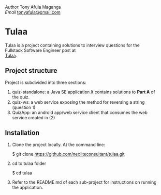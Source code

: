 *Author* Tony Afula Maganga  
*Email*  tonyafula@gmail.com


# Tulaa
Tulaa is a project containing solutions to interview questions for the Fullstack Software Engineer post at  
[Tulaa](https://www.tulaa.io/).

## Project structure
Project is subdivided into three sections:

1. quiz-standalone: a Java SE application.It contains solutions to **Part A** of the quiz.
2. quiz-ws: a web service exposing the method for reversing a string (question 1)
3. QuizApp: an android app/web service client that consumes the web service created in (2)

## Installation
1. Clone the project locally. At the command line:

    $ git clone https://github.com/neoliteconsultant/tulaa.git

2. cd to tulaa folder

    $ cd tulaa    

3. Refer to the README.md of each sub-project for instructions on running the application.



